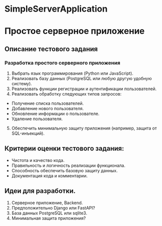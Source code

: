 # SimpleServerApplication
# Простое серверное приложение

## Описание тестового задания

### Разработка простого серверного приложения
1. Выбрать язык программирования (Python или JavaScript).
2. Реализовать базу данных (PostgreSQL или любую другую удобную систему).
3. Реализовать функции регистрации и аутентификации пользователей.
4. Реализовать обработку следующих типов запросов:
 - Получение списка пользователей.
 - Добавление нового пользователя.
 - Обновление информации о пользователе.
 - Удаление пользователя.
5. Обеспечить минимальную защиту приложения (например, защита от SQL-инъекций).

## Критерии оценки тестового задания:
- Чистота и качество кода.
- Правильность и логичность реализации функционала.
- Способность обеспечить базовую защиту данных.
- Документация кода и комментарии.

## Идеи для разработки.
1. Серверное приложение, Backend.
2. Предположительно Django или FastAPI?
3. База данных PostgreSQL или sqlite3.
4. Минимальная защита приложения?
